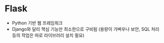 # Flask
- Python 기반 웹 프레임워크
- Django와 달리 핵심 기능만 최소한으로 구비됨 (용량이 가벼우나 보안, SQL 처리 등의 작업은 따로 라이브러리 설치 필요)